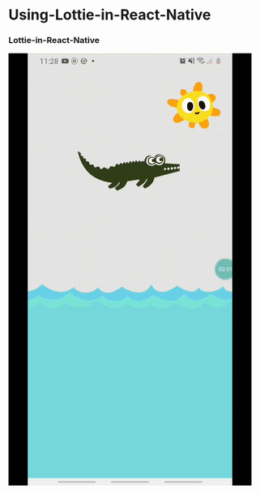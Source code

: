 # Using-Lottie-in-React-Native
### Lottie-in-React-Native


![jacaré](https://github.com/LuisSantosJS/Lottie-in-React-Native/blob/master/src/using-lottie-in-react-native.gif)
